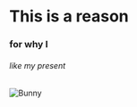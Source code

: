    # This is a reason
   ### for why I
###### like my present


![Bunny](https://www.peta.org/wp-content/uploads/2021/04/rabbit-blue-background.jpg)

